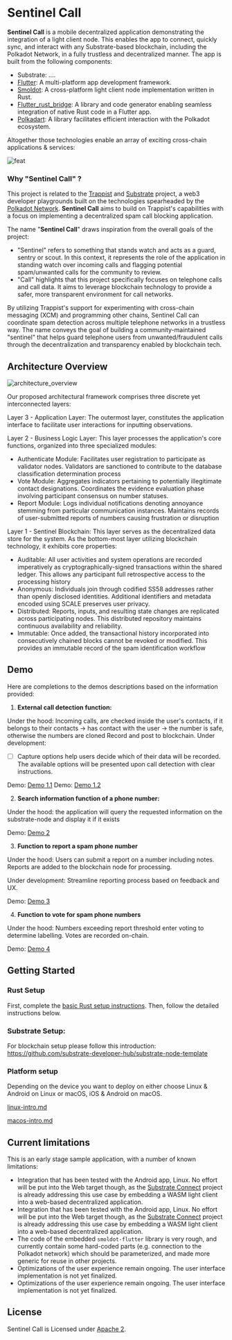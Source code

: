 # Sentinel Call

**Sentinel Call** is a mobile decentralized application demonstrating the integration of a light client node. This enables the app to connect, quickly sync, and interact with any Substrate-based blockchain, including the Polkadot Network, in a fully trustless and decentralized manner. The app is built from the following components:

- Substrate: ….
- [Flutter](https://flutter.dev/): A multi-platform app development framework.
- [Smoldot](https://github.com/smol-dot/smoldot): A cross-platform light client node implementation written in Rust.
- [Flutter_rust_bridge](https://github.com/fzyzcjy/flutter_rust_bridge): A library and code generator enabling seamless integration of native Rust code in a Flutter app.
- [Polkadart](https://github.com/polkadart): A library facilitates efficient interaction with the Polkadot ecosystem.

Altogether those technologies enable an array of exciting cross-chain applications & services:

![feat](https://github.com/t41n4/sentinel-call/assets/62371366/89eb9911-d6d2-4529-8dd2-318202efb0c7)

### Why "Sentinel Call" ?

This project is related to the [Trappist](https://github.com/paritytech/trappist) and [Substrate](https://github.com/paritytech/substrate) project, a web3 developer playgrounds built on the technologies spearheaded by the [Polkadot Network](https://polkadot.network/). **Sentinel Call** aims to build on Trappist's capabilities with a focus on implementing a decentralized spam call blocking application.

The name "**Sentinel Call**" draws inspiration from the overall goals of the project:

- "Sentinel" refers to something that stands watch and acts as a guard, sentry or scout. In this context, it represents the role of the application in standing watch over incoming calls and flagging potential spam/unwanted calls for the community to review.
- "Call" highlights that this project specifically focuses on telephone calls and call data. It aims to leverage blockchain technology to provide a safer, more transparent environment for call networks.

By utilizing Trappist's support for experimenting with cross-chain messaging (XCM) and programming other chains, Sentinel Call can coordinate spam detection across multiple telephone networks in a trustless way. The name conveys the goal of building a community-maintained "sentinel" that helps guard telephone users from unwanted/fraudulent calls through the decentralization and transparency enabled by blockchain tech.

## Architecture Overview

![architecture_overview](https://github.com/t41n4/sentinel-call/assets/62371366/8cfaf69a-85ad-4800-afa2-6e0d60d08410)

Our proposed architectural framework comprises three discrete yet interconnected layers:

Layer 3 - Application Layer: The outermost layer, constitutes the application interface to facilitate user interactions for inputting observations.

Layer 2 - Business Logic Layer: This layer processes the application's core functions, organized into three specialized modules:

- Authenticate Module: Facilitates user registration to participate as validator nodes. Validators are sanctioned to contribute to the database classification determination process
- Vote Module: Aggregates indicators pertaining to potentially illegitimate contact designations. Coordinates the evidence evaluation phase involving participant consensus on number statuses.
- Report Module: Logs individual notifications denoting annoyance stemming from particular communication instances. Maintains records of user-submitted reports of numbers causing frustration or disruption

Layer 1 - Sentinel Blockchain: This layer serves as the decentralized data store for the system. As the bottom-most layer utilizing blockchain technology, it exhibits core properties:

- Auditable: All user activities and system operations are recorded imperatively as cryptographically-signed transactions within the shared ledger. This allows any participant full retrospective access to the processing history
- Anonymous: Individuals join through codified SS58 addresses rather than openly disclosed identities. Additional identifiers and metadata encoded using SCALE preserves user privacy.
- Distributed: Reports, inputs, and resulting state changes are replicated across participating nodes. This distributed repository maintains continuous availability and reliability.
- Immutable: Once added, the transactional history incorporated into consecutively chained blocks cannot be revoked or modified. This provides an immutable record of the spam identification workflow

## **Demo**

Here are completions to the demos descriptions based on the information provided:

1. **External call detection function:** 

Under the hood: Incoming calls, are checked inside the user's contacts, if it belongs to their contacts → has contact with the user → the number is safe, otherwise the numbers are cloned Record and post to blockchain.
Under development:
- [ ]  Capture options help users decide which of their data will be recorded. The available options will be presented upon call detection with clear instructions.

Demo: [Demo 1.1](https://github.com/t41n4/sentinel-call/assets/62371366/7ca7b82e-7f05-431c-9ae7-edcd008af06f)
Demo: [Demo 1.2](https://github.com/t41n4/sentinel-call/assets/62371366/1a115c1c-b5a8-4560-9a92-244d4468a75f)
    
2. **Search information function of a phone number:**
    
Under the hood: the application will query the requested information on the substrate-node and display it if it exists

Demo: [Demo 2](https://github.com/t41n4/sentinel-call/assets/62371366/74d2557e-7e42-429e-b627-5e1823687181) 
    
3. **Function to report a spam phone number**  
    
Under the hood: Users can submit a report on a number including notes. Reports are added to the blockchain node for processing.
    
Under development: Streamline reporting process based on feedback and UX.
    
Demo: [Demo 3](https://github.com/t41n4/sentinel-call/assets/62371366/bc2d401c-7ae5-498a-9b9e-a1a617269e11)

4. **Function to vote for spam phone numbers**  

Under the hood: Numbers exceeding report threshold enter voting to determine labelling. Votes are recorded on-chain.

Demo: [Demo 4](https://github.com/t41n4/sentinel-call/assets/62371366/9419cad3-c0e8-42b0-b74a-fbe291b53031)

## Getting Started

### Rust Setup

First, complete the [basic Rust setup instructions](https://doc.rust-lang.org/book/ch01-01-installation.html). Then, follow the detailed instructions below.

### **Substrate Setup:**

For blockchain setup please follow this introduction: https://github.com/substrate-developer-hub/substrate-node-template

### Platform setup

Depending on the device you want to deploy on either choose Linux & Android on Linux or macOS, iOS & Android on macOS.

[linux-intro.md](./docs//linux-instructions.md)

[macos-intro.md](./docs/macos-instructions.md)

## Current limitations
This is an early stage sample application, with a number of known limitations:
- Integration that has been tested with the Android app, Linux. No effort will be put into the Web target though, as the [Substrate Connect](https://github.com/paritytech/substrate-connect) project is already addressing this use case by embedding a WASM light client into a web-based decentralized application.
- Integration that has been tested with the Android app, Linux. No effort will be put into the Web target though, as the [Substrate Connect](https://github.com/paritytech/substrate-connect) project is already addressing this use case by embedding a WASM light client into a web-based decentralized application.
- The code of the embedded `smoldot-flutter` library is very rough, and currently contain some hard-coded parts (e.g. connection to the Polkadot network) which should be parameterized, and made more generic for reuse in other projects.
- Optimizations of the user experience remain ongoing. The user interface implementation is not yet finalized.
- Optimizations of the user experience remain ongoing. The user interface implementation is not yet finalized.

## License

Sentinel Call is Licensed under [Apache 2](notion://www.notion.so/n4t41/LICENSE).
